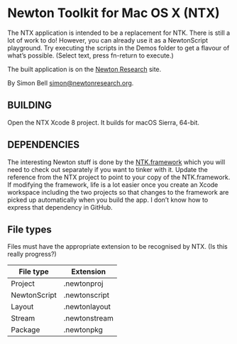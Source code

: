 Newton Toolkit for Mac OS X (NTX)
====
The NTX application is intended to be a replacement for NTK.
There is still a lot of work to do! However, you can already use it as a NewtonScript playground.
Try executing the scripts in the Demos folder to get a flavour of what’s possible. (Select text, press fn-return to execute.)

The built application is on the [Newton Research](https://www.newtonresearch.org/toolkit/) site.

By Simon Bell <simon@newtonresearch.org>.


BUILDING
----
Open the NTX Xcode 8 project. It builds for macOS Sierra, 64-bit.


DEPENDENCIES
----
The interesting Newton stuff is done by the [NTK.framework](https://github.com/newtonresearch/newton-framework)
which you will need to check out separately if you want to tinker with it.
Update the reference from the NTX project to point to your copy of the NTK.framework.
If modifying the framework, life is a lot easier once you create an Xcode workspace including the two projects
so that changes to the framework are picked up automatically when you build the app.
I don’t know how to express that dependency in GitHub.


File types
----
Files must have the appropriate extension to be recognised by NTX. (Is this really progress?)

File type | Extension
--- | ---
Project | .newtonproj
NewtonScript | .newtonscript
Layout | .newtonlayout
Stream | .newtonstream
Package | .newtonpkg
